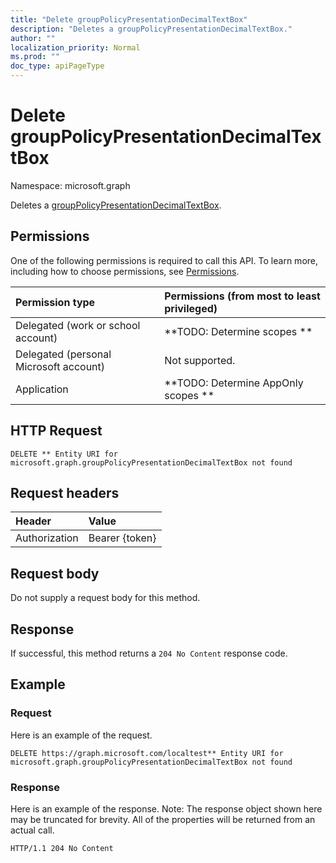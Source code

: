 ```yaml
---
title: "Delete groupPolicyPresentationDecimalTextBox"
description: "Deletes a groupPolicyPresentationDecimalTextBox."
author: ""
localization_priority: Normal
ms.prod: ""
doc_type: apiPageType
---
```


# Delete groupPolicyPresentationDecimalTextBox

Namespace: microsoft.graph

Deletes a [groupPolicyPresentationDecimalTextBox](../resources/grouppolicypresentationdecimaltextbox.md).

## Permissions
One of the following permissions is required to call this API. To learn more, including how to choose permissions, see [Permissions](/concepts/permissions-reference.md).

|Permission type|Permissions (from most to least privileged)|
|:---|:---|
|Delegated (work or school account)|**TODO: Determine scopes **|
|Delegated (personal Microsoft account)|Not supported.|
|Application|**TODO: Determine AppOnly scopes **|

## HTTP Request
<!-- {
  "blockType": "ignored"
}
-->
``` http
DELETE ** Entity URI for microsoft.graph.groupPolicyPresentationDecimalTextBox not found
```

## Request headers
|Header|Value|
|:---|:---|
|Authorization|Bearer {token}|

## Request body
Do not supply a request body for this method.

## Response
If successful, this method returns a `204 No Content` response code.

## Example

### Request
Here is an example of the request.
<!-- {
  "blockType": "request",
  "name": "delete_grouppolicypresentationdecimaltextbox"
}
-->
``` http
DELETE https://graph.microsoft.com/localtest** Entity URI for microsoft.graph.groupPolicyPresentationDecimalTextBox not found
```

### Response
Here is an example of the response. Note: The response object shown here may be truncated for brevity. All of the properties will be returned from an actual call.
<!-- {
  "blockType": "response",
  "truncated": true
}
-->
``` http
HTTP/1.1 204 No Content
```

